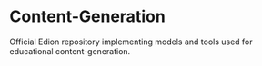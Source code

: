 # Content-Generation
Official Edion repository implementing models and tools used for educational content-generation.
